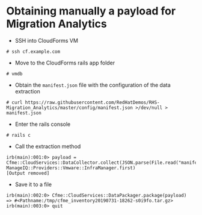 # Obtaining manually a payload for Migration Analytics

* SSH into CloudForms VM
```
# ssh cf.example.com
```
* Move to the CloudForms rails app folder
```
# vmdb
```
* Obtain the `manifest.json` file with the configuration of the data extraction
```
# curl https://raw.githubusercontent.com/RedHatDemos/RHS-Migration_Analytics/master/config/manifest.json >/dev/null > manifest.json
```
* Enter the rails console
```
# rails c
```
* Call the extraction method
```
irb(main):001:0> payload = Cfme::CloudServices::DataCollector.collect(JSON.parse(File.read("manifest.json")), ManageIQ::Providers::Vmware::InfraManager.first)
[Output removed]
```
* Save it to a file
```
irb(main):002:0> Cfme::CloudServices::DataPackager.package(payload)
=> #<Pathname:/tmp/cfme_inventory20190731-18262-s0i9fo.tar.gz>
irb(main):003:0> quit
```
